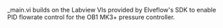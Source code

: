 _main.vi builds on the Labview VIs provided by Elveflow's SDK to enable PID flowrate control for the OB1 MK3+ pressure controller.
